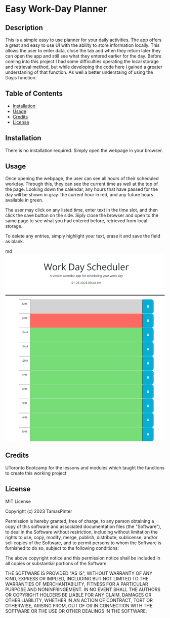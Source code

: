 # Easy Work-Day Planner

## Description


This is a simple easy to use planner for your daily activities. The app offers a great and easy to use UI with the ability to store information locally. This allows the user to enter data, close the tab and when they return later they can open the app and still see what they entered earlier for the day. Before coming into this project I had some difficulties operating the local storage and retrieval method, but while developing the code here I gained a greater understaning of that function. As well a better understaing of using the Dayjs function.

## Table of Contents 


- [Installation](#installation)
- [Usage](#usage)
- [Credits](#credits)
- [License](#license)

## Installation

There is no installation required. Simply open the webpage in your browser.

## Usage

Once opening the webpage, the user can see all hours of their scheduled workday. Through this, they can see the current time as well at the top of the page. Looking down the calendar, any hours that have passed for the day will be shown in gray. the current hour in red, and any future hours available in green. 

The user may click on any listed time, enter text in the time slot, and then click the save button on the side. Siply close the browser and open to the same page to see what you had entered before, retrieved from local storage.

To delete any entries, simply highlight your text, erase it and save the field as blank.

md
    ![screenshot](./assets/screenshot.png)
    

## Credits

UToronto Bootcamp for the lessons and modules which taught the functions to create this working project

## License

MIT License

Copyright (c) 2023 TamasPinter

Permission is hereby granted, free of charge, to any person obtaining a copy
of this software and associated documentation files (the "Software"), to deal
in the Software without restriction, including without limitation the rights
to use, copy, modify, merge, publish, distribute, sublicense, and/or sell
copies of the Software, and to permit persons to whom the Software is
furnished to do so, subject to the following conditions:

The above copyright notice and this permission notice shall be included in all
copies or substantial portions of the Software.

THE SOFTWARE IS PROVIDED "AS IS", WITHOUT WARRANTY OF ANY KIND, EXPRESS OR
IMPLIED, INCLUDING BUT NOT LIMITED TO THE WARRANTIES OF MERCHANTABILITY,
FITNESS FOR A PARTICULAR PURPOSE AND NONINFRINGEMENT. IN NO EVENT SHALL THE
AUTHORS OR COPYRIGHT HOLDERS BE LIABLE FOR ANY CLAIM, DAMAGES OR OTHER
LIABILITY, WHETHER IN AN ACTION OF CONTRACT, TORT OR OTHERWISE, ARISING FROM,
OUT OF OR IN CONNECTION WITH THE SOFTWARE OR THE USE OR OTHER DEALINGS IN THE
SOFTWARE.
